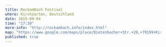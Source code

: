 ```yaml
---
title: RockamBach Festival
where: Kirchzarten, Deutschland
date: 2015-09-04
time: "17:30"
more-info: "http://rockambach.info/index.html"
map: "https://www.google.com/maps/place/Dietenbacher+Str.+20,+79199+Kirchzarten,+Germany/@47.9612,7.95004,12z/data=!4m2!3m1!1s0x4790fd4c6555e035:0x5e166858970884d0?hl=en"
published: true
---
```

